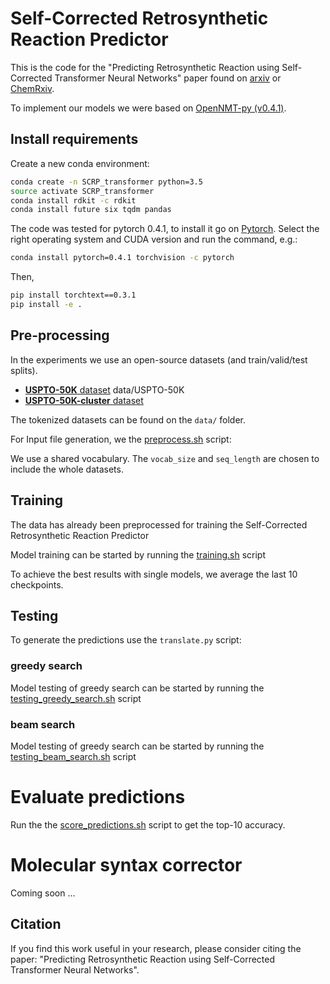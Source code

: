 # Self-Corrected Retrosynthetic Reaction Predictor

This is the code for the "Predicting Retrosynthetic Reaction using Self-Corrected Transformer Neural Networks" paper
found on [arxiv](https://arxiv.org/abs/1907.01356) or [ChemRxiv](https://chemrxiv.org/articles/Predicting_Retrosynthetic_Reaction_using_Self-Corrected_Transformer_Neural_Networks/8427776).

To implement our models we were based on [OpenNMT-py (v0.4.1)](http://opennmt.net/OpenNMT-py/).

## Install requirements

Create a new conda environment:

```bash
conda create -n SCRP_transformer python=3.5
source activate SCRP_transformer
conda install rdkit -c rdkit
conda install future six tqdm pandas
```

The code was tested for pytorch 0.4.1, to install it go on [Pytorch](https://pytorch.org/get-started/locally/).
Select the right operating system and CUDA version and run the command, e.g.:

```bash
conda install pytorch=0.4.1 torchvision -c pytorch
```
Then,
```bash
pip install torchtext==0.3.1
pip install -e . 
```


## Pre-processing 

In the experiments we use an open-source datasets (and train/valid/test splits).

* [**USPTO-50K** dataset](https://github.com/pandegroup/reaction_prediction_seq2seq) data/USPTO-50K
* [**USPTO-50K-cluster** dataset]() 


The tokenized datasets can be found on the `data/` folder. 


For Input file generation, we the [preprocess.sh](https://github.com/sysu-yanglab/Self-Corrected-Retrosynthetic-Reaction-Predictor/blob/master/preprocess.sh) script:

We use a shared vocabulary. The `vocab_size` and `seq_length` are chosen to include the whole datasets.


## Training

The data has already been preprocessed for training the Self-Corrected Retrosynthetic Reaction Predictor


Model training can be started by running the [training.sh](https://github.com/sysu-yanglab/Self-Corrected-Retrosynthetic-Reaction-Predictor/blob/master/training.sh) script


To achieve the best results with single models, we average the last 10 checkpoints.

## Testing

To generate the predictions use the `translate.py` script:

### greedy search

Model testing of greedy search can be started by running the [testing_greedy_search.sh](https://github.com/sysu-yanglab/Self-Corrected-Retrosynthetic-Reaction-Predictor/blob/master/testing_greedy_search.sh) script


### beam search

Model testing of greedy search can be started by running the [testing_beam_search.sh](https://github.com/sysu-yanglab/Self-Corrected-Retrosynthetic-Reaction-Predictor/blob/master/testing_beam_search.sh) script


# Evaluate predictions

Run the the [score_predictions.sh](https://github.com/sysu-yanglab/Self-Corrected-Retrosynthetic-Reaction-Predictor/blob/master/score_predictions.sh) script to get the top-10 accuracy.

# Molecular syntax corrector

Coming soon ...

## Citation

If you find this work useful in your research, please consider citing the paper:
"Predicting Retrosynthetic Reaction using Self-Corrected Transformer Neural Networks".
